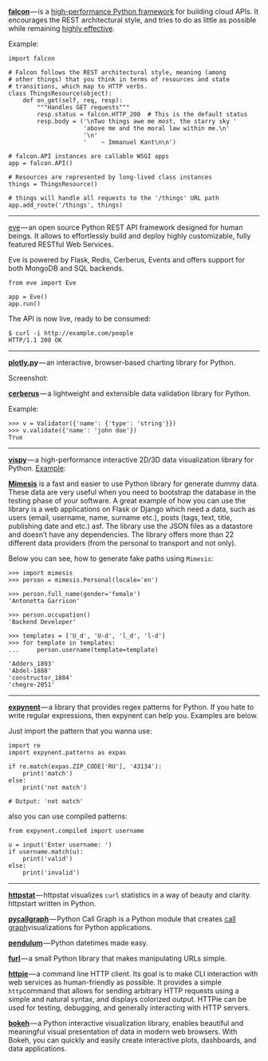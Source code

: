 [**falcon**](https://github.com/falconry/falcon) — is a [high-performance Python framework](http://falconframework.org/index.html) for building cloud APIs. It encourages the REST architectural style, and tries to do as little as possible while remaining [highly effective](http://falconframework.org/index.html#Benefits).

Example:

```
import falcon
```

```
# Falcon follows the REST architectural style, meaning (among
# other things) that you think in terms of resources and state
# transitions, which map to HTTP verbs.
class ThingsResource(object):
    def on_get(self, req, resp):
        """Handles GET requests"""
        resp.status = falcon.HTTP_200  # This is the default status
        resp.body = ('\nTwo things awe me most, the starry sky '
                     'above me and the moral law within me.\n'
                     '\n'
                     '    ~ Immanuel Kant\n\n')
```

```
# falcon.API instances are callable WSGI apps
app = falcon.API()
```

```
# Resources are represented by long-lived class instances
things = ThingsResource()
```

```
# things will handle all requests to the '/things' URL path
app.add_route('/things', things)
```

------

[eve](https://github.com/nicolaiarocci/eve) — an open source Python REST API framework designed for human beings. It allows to effortlessly build and deploy highly customizable, fully featured RESTful Web Services.

Eve is powered by Flask, Redis, Cerberus, Events and offers support for both MongoDB and SQL backends.

```
from eve import Eve
```

```
app = Eve()
app.run()
```

The API is now live, ready to be consumed:

```
$ curl -i http://example.com/people
HTTP/1.1 200 OK
```

------

[**plotly.p**](https://github.com/plotly/plotly.py)**y** — an interactive, browser-based charting library for Python.

Screenshot:

[**cerberus**](https://github.com/nicolaiarocci/cerberus) — a lightweight and extensible data validation library for Python.

Example:

```
>>> v = Validator({'name': {'type': 'string'}})
>>> v.validate({'name': 'john doe'})
True
```

------

[**vispy**](https://github.com/vispy/vispy) *—* a high-performance interactive 2D/3D data visualization library for Python. [Example](https://github.com/vispy/vispy/blob/master/examples/demo/gloo/galaxy/galaxy.py):

[**Mimesis**](https://github.com/lk-geimfari/mimesis) is a fast and easier to use Python library for generate dummy data. These data are very useful when you need to bootstrap the database in the testing phase of your software. A great example of how you can use the library is a web applications on Flask or Django which need a data, such as users (email, username, name, surname etc.), posts (tags, text, title, publishing date and etc.) asf. The library use the JSON files as a datastore and doesn’t have any dependencies. The library offers more than 22 different data providers (from the personal to transport and not only).

Below you can see, how to generate fake paths using `Mimesis`:

```
>>> import mimesis
>>> person = mimesis.Personal(locale='en')

>>> person.full_name(gender='female')
'Antonetta Garrison'

>>> person.occupation()
'Backend Developer'

>>> templates = ['U_d', 'U-d', 'l_d', 'l-d']
>>> for template in templates:
...     person.username(template=template)

'Adders_1893'
'Abdel-1888'
'constructor_1884'
'chegre-2051'
```

------

[**expynent**](https://github.com/lk-geimfari/expynent) — a library that provides regex patterns for Python. If you hate to write regular expressions, then expynent can help you. Examples are below.

Just import the pattern that you wanna use:

```
import re
import expynent.patterns as expas
```

```
if re.match(expas.ZIP_CODE['RU'], '43134'):
    print('match')
else:
    print('not match')
```

```
# Output: 'not match'
```

also you can use compiled patterns:

```
from expynent.compiled import username
```

```
u = input('Enter username: ')
if username.match(u):
    print('valid')
else:
    print('invalid')
```

------

[**httpstat**](https://github.com/reorx/httpstat) *—* httpstat visualizes `curl` statistics in a way of beauty and clarity. httpstart written in Python.

[**pycallgraph**](https://github.com/gak/pycallgraph) — Python Call Graph is a Python module that creates [call graph](http://en.wikipedia.org/wiki/Call_graph)visualizations for Python applications.

[**pendulum**](https://github.com/sdispater/pendulum) *—* Python datetimes made easy.

[**furl**](https://github.com/gruns/furl) *—* a small Python library that makes manipulating URLs simple.

[**httpie**](https://github.com/jkbrzt/httpie) *—* a command line HTTP client. Its goal is to make CLI interaction with web services as human-friendly as possible. It provides a simple `http`command that allows for sending arbitrary HTTP requests using a simple and natural syntax, and displays colorized output. HTTPie can be used for testing, debugging, and generally interacting with HTTP servers.

[**bokeh**](https://github.com/bokeh/bokeh) — a Python interactive visualization library, enables beautiful and meaningful visual presentation of data in modern web browsers. With Bokeh, you can quickly and easily create interactive plots, dashboards, and data applications.